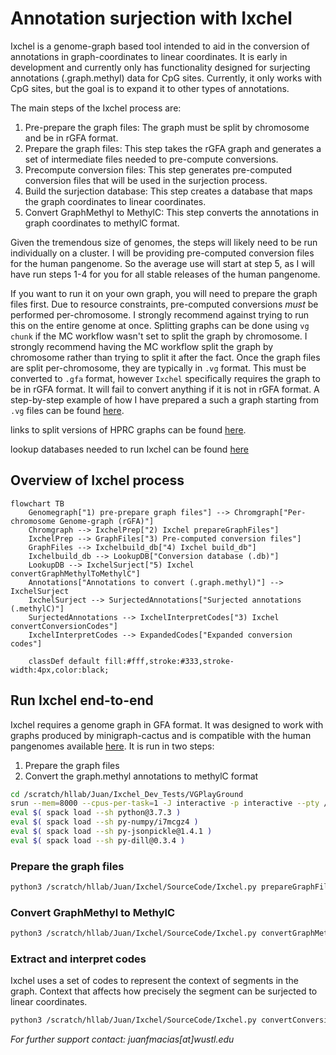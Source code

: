 # Annotation surjection with Ixchel
Ixchel is a genome-graph based tool intended to aid in the conversion of annotations in graph-coordinates to linear coordinates.
It is early in development and currently only has functionality designed for surjecting annotations (.graph.methyl) data for CpG sites.
Currently, it only works with CpG sites, but the goal is to expand it to other types of annotations.

The main steps of the Ixchel process are:
1. Pre-prepare the graph files: The graph must be split by chromosome and be in rGFA format.
2. Prepare the graph files: This step takes the rGFA graph and generates a set of intermediate files needed to pre-compute conversions.
3. Precompute conversion files: This step generates pre-computed conversion files that will be used in the surjection process.
4. Build the surjection database: This step creates a database that maps the graph coordinates to linear coordinates.
5. Convert GraphMethyl to MethylC: This step converts the annotations in graph coordinates to methylC format.

Given the tremendous size of genomes, the steps will likely need to be run individually on a cluster. I will be providing pre-computed conversion files for the human pangenome. So the average use will start at step 5, as I will have run steps 1-4 for you for all stable releases of the human pangenome.

If you want to run it on your own graph, you will need to prepare the graph files first. Due to resource constraints, pre-computed conversions *must* be performed per-chromosome. I strongly recommend against trying to run this on the entire genome at once.
Splitting graphs can be done using `vg chunk` if the MC workflow wasn't set to split the graph by chromosome. I strongly recommend having the MC workflow split the graph by chromosome rather than trying to split it after the fact.
Once the graph files are split per-chromosome, they are typically in `.vg` format. This must be converted to `.gfa` format, however `Ixchel` specifically requires the graph to be in rGFA format. It will fail to convert anything if it is not in rGFA format.
A step-by-step example of how I have prepared a such a graph starting from `.vg` files can be found [here](ELN_Notes/Processs_hprc_v1_1_mc_chm13.md).

links to split versions of HPRC graphs can be found [here](https://github.com/human-pangenomics/hpp_pangenome_resources).

lookup databases needed to run Ixchel can be found [here](BLANK)

## Overview of Ixchel process
```mermaid
flowchart TB
    Genomegraph["1) pre-prepare graph files"] --> Chromgraph["Per-chromosome Genome-graph (rGFA)"]
    Chromgraph --> IxchelPrep["2) Ixchel prepareGraphFiles"]
    IxchelPrep --> GraphFiles["3) Pre-computed conversion files"]
    GraphFiles --> Ixchelbuild_db["4) Ixchel build_db"]
    Ixchelbuild_db --> LookupDB["Conversion database (.db)"]
    LookupDB --> IxchelSurject["5) Ixchel convertGraphMethylToMethylC"]
    Annotations["Annotations to convert (.graph.methyl)"] --> IxchelSurject
    IxchelSurject --> SurjectedAnnotations["Surjected annotations (.methylC)"]
    SurjectedAnnotations --> IxchelInterpretCodes["3) Ixchel convertConversionCodes"]
    IxchelInterpretCodes --> ExpandedCodes["Expanded conversion codes"]
    
    classDef default fill:#fff,stroke:#333,stroke-width:4px,color:black;
```

## Run Ixchel end-to-end
Ixchel requires a genome graph in GFA format. It was designed to work with graphs produced by minigraph-cactus and is compatible with the human pangenomes available [here](https://github.com/human-pangenomics/hpp_pangenome_resources).
It is run in two steps:
1. Prepare the graph files
2. Convert the graph.methyl annotations to methylC format
```bash
cd /scratch/hllab/Juan/Ixchel_Dev_Tests/VGPlayGround
srun --mem=8000 --cpus-per-task=1 -J interactive -p interactive --pty /bin/bash -l
eval $( spack load --sh python@3.7.3 )
eval $( spack load --sh py-numpy/i7mcgz4 )
eval $( spack load --sh py-jsonpickle@1.4.1 )
eval $( spack load --sh py-dill@0.3.4 )
```
### Prepare the graph files
```bash
python3 /scratch/hllab/Juan/Ixchel/SourceCode/Ixchel.py prepareGraphFiles TestGraph.gfa
```
### Convert GraphMethyl to MethylC
```bash
python3 /scratch/hllab/Juan/Ixchel/SourceCode/Ixchel.py convertGraphMethylToMethylC Example.CG.graph.methyl Annotations.Segments.TestGraph.gfa.pkl
```
### Extract and interpret codes
Ixchel uses a set of codes to represent the context of segments in the graph.
Context that affects how precisely the segment can be surjected to linear coordinates.
```bash
python3 /scratch/hllab/Juan/Ixchel/SourceCode/Ixchel.py convertConversionCodes Example.CG.graph.methylc
```

*For further support contact: juanfmacias[at]wustl.edu*